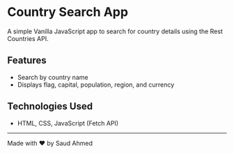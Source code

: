 # Country Search App

A simple Vanilla JavaScript app to search for country details using the Rest Countries API.

## Features
- Search by country name
- Displays flag, capital, population, region, and currency

## Technologies Used
- HTML, CSS, JavaScript (Fetch API)

---
Made with ❤️ by Saud Ahmed

